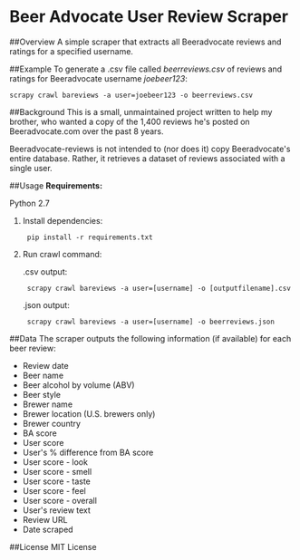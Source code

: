 # Beer Advocate User Review Scraper

##Overview
A simple scraper that extracts all Beeradvocate reviews and ratings for a specified username.

##Example
To generate a .csv file called _beerreviews.csv_ of reviews and ratings for Beeradvocate username _joebeer123_:

    scrapy crawl bareviews -a user=joebeer123 -o beerreviews.csv

##Background
This is a small, unmaintained project written to help my brother, who wanted a copy of the 1,400 reviews he's posted on Beeradvocate.com over the past 8 years.

Beeradvocate-reviews is not intended to (nor does it) copy Beeradvocate's entire database. Rather, it retrieves a dataset of reviews associated with a single user.

##Usage
**Requirements:**

Python 2.7


1. Install dependencies:

        pip install -r requirements.txt

1. Run crawl command:

    .csv output:

        scrapy crawl bareviews -a user=[username] -o [outputfilename].csv

    .json output:

        scrapy crawl bareviews -a user=[username] -o beerreviews.json

##Data
The scraper outputs the following information (if available) for each beer review:
* Review date
* Beer name
* Beer alcohol by volume (ABV)
* Beer style
* Brewer name
* Brewer location (U.S. brewers only)
* Brewer country
* BA score
* User score
* User's % difference from BA score
* User score - look
* User score - smell
* User score - taste
* User score - feel
* User score - overall
* User's review text
* Review URL
* Date scraped

##License
MIT License
